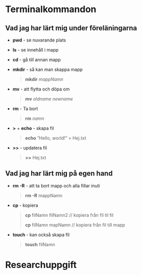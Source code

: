 
# Terminalkommandon

## Vad jag har lärt mig under föreläningarna
- **pwd** - se nuvarande plats

- **ls** - se innehåll i mapp

- **cd** - gå till annan mapp

- **mkdir** - så kan man skappa mapp
  > **mkdir** *mappNamn*

- **mv** - att flytta och döpa om
  > **mv** *oldname newname*

- **rm** - Ta bort
  > **rm** *namn*

- **>** + **echo** - skapa fil
  > **echo** “Hello, world!” > Hej.txt

- **>>** - updatera fil
  > **>>** Hej.txt

## Vad jag har lärt mig på egen hand 

- **rm -R** - att ta bort mapp och alla fillar inuti
  > **rm -R** mappNamn

- **cp** - kopiera
  > **cp** filNamn filNamn2 // kopiera från fil til fil
  >
  > **cp** filNamn mapNamn // kopiera från fil till mapp

- **touch** - kan också skapa fil 
  > **touch** filNamn







# Researchuppgift
